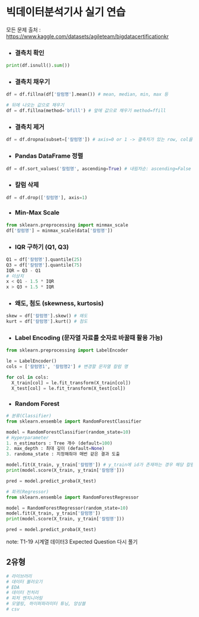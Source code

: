 # **빅데이터분석기사 실기 연습**

모든 문제 출처 : https://www.kaggle.com/datasets/agileteam/bigdatacertificationkr


- ### 결측치 확인
```python
print(df.isnull().sum())
```

- ### 결측치 채우기
```python
df = df.fillna(df['칼럼명'].mean()) # mean, median, min, max 등

# 뒤에 나오는 값으로 채우기
df = df.fillna(method='bfill') # 앞에 값으로 채우기 method=ffill
```

- ### 결측치 제거
```python
df = df.dropna(subset=['칼럼명']) # axis=0 or 1 -> 결측치가 있는 row, col을 drop
```

- ### Pandas DataFrame 정렬
```python
df = df.sort_values('칼럼명', ascending=True) # 내림차순: ascending=False
```

- ### 칼럼 삭제
```python
df = df.drop(['칼럼명'], axis=1)
```

- ### Min-Max Scale
```python
from sklearn.preprocessing import minmax_scale
df['칼럼명'] = minmax_scale(data['칼럼명'])
```

- ### IQR 구하기 (Q1, Q3)
```python
Q1 = df['칼럼명'].quantile(25)
Q3 = df['칼럼명'].quantile(75)
IQR = Q3 - Q1
# 이상치
x < Q1 - 1.5 * IQR
x > Q3 + 1.5 * IQR
```

- ### 왜도, 첨도 (skewness, kurtosis)
```python
skew = df['칼럼명'].skew() # 왜도
kurt = df['칼럼명'].kurt() # 첨도
```

- ### Label Encoding (문자열 자료를 숫자로 바꿀때 활용 가능)
```python
from sklearn.preprocessing import LabelEncoder

le = LabelEncoder()
cols = ['칼럼명1', '칼럼명2'] # 변경할 문자열 칼럼 명

for col in cols:
  X_train[col] = le.fit_transform(X_train[col])
  X_test[col] = le.fit_transform(X_test[col])
```

- ### Random Forest
```python
# 분류(Classifier)
from sklearn.ensemble import RandomForestClassifier

model = RandomForestClassifier(random_state=10)
# Hyperparameter
1. n_estimators : Tree 개수 (default=100)
2. max_depth : 최대 깊이 (default=None)
3. randoma_state : 지정해줘야 매번 같은 결과 도출

model.fit(X_train, y_train['칼럼명']) # y_train에 id가 존재하는 경우 해당 칼럼을 학습 데이터에 넣지 않기 위해 칼럼 지정
print(model.score(X_train, y_train['칼럼명']))

pred = model.predict_proba(X_test)

# 회귀(Regressor)
from sklearn.ensemble import RandomForestRegressor

model = RandomForestRegressor(random_state=10)
model.fit(X_train, y_train['칼럼명'])
print(model.score(X_train, y_train['칼럼명']))

pred = model.predict_proba(X_test)
```

note:
T1-19 시계열 데이터3 Expected Question 다시 풀기


## **2유형**
```python
# 라이브러리
# 데이터 불러오기
# EDA
# 데이터 전처리
# 피처 엔지니어링
# 모델링, 하이퍼파라미터 튜닝, 앙상블
# csv 
```
